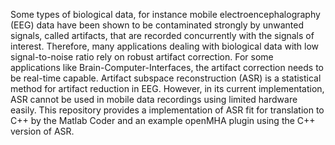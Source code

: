 Some types of biological data, for instance mobile electroencephalography (EEG) data have been shown to be contaminated strongly by unwanted signals, called artifacts, that are recorded concurrently with the signals of interest. Therefore, many applications dealing with biological data with low signal-to-noise ratio rely on robust artifact correction. For some applications like Brain-Computer-Interfaces, the artifact correction needs to be real-time capable.  Artifact subspace reconstruction (ASR) is a statistical method for artifact reduction in EEG. However, in its current implementation, ASR cannot be used in mobile data recordings using limited hardware easily. This repository provides a implementation of ASR fit for translation to C++ by the Matlab Coder and an example openMHA plugin using the C++ version of ASR.
